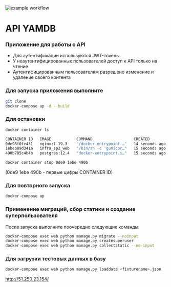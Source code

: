 ![example workflow](https://github.com/RomanCherkasov/yamdb_final/actions/workflows/yamdb_workflow.yml/badge.svg)
# API YAMDB
### Приложение для работы с API

- Для аутентификации используются JWT-токены.
- У неаутентифицированных пользователей доступ к API только на чтение
- Аутентифицированным пользователям разрешено изменение и удаление своего контента
### Для запуска приложения выполните
``` bash
git clone
docker-compose up -d --build
```
### Для остановки
``` bash
docker container ls

CONTAINER ID   IMAGE           COMMAND                  CREATED          STATUS          PORTS                                       NAMES
0de93f0fe431   nginx:1.19.3    "/docker-entrypoint.…"   14 seconds ago   Up 13 seconds   0.0.0.0:80->80/tcp, :::80->80/tcp           infra_sp2_nginx_1
1ebeb89d341a   infra_sp2_web   "/bin/sh -c 'gunicor…"   15 seconds ago   Up 14 seconds   0.0.0.0:8000->8000/tcp, :::8000->8000/tcp   infra_sp2_web_1
490b785c4b4b   postgres:12.4   "docker-entrypoint.s…"   15 seconds ago   Up 14 seconds   5432/tcp                                    infra_sp2_db_1

docker container stop 0de9 1ebe 490b
```
(0de9 1ebe 490b - первые цифры CONTAINER ID)
### Для повторного запуска
``` bash
docker-compose up
```

### Применение миграций, сбор статики и создание суперпользователя
После запуска выполните поочередно следующие команды:
``` bash
docker-compose exec web python manage.py migrate --noinput
docker-compose exec web python manage.py createsuperuser
docker-compose exec web python manage.py collectstatic --no-input 
```
### Для загрузки тестовых данных в базу
``` bash
docker-compose exec web python manage.py loaddata <fixturename>.json
```

http://51.250.23.154/